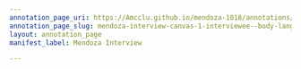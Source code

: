 ```yaml
---
annotation_page_uri: https://Amcclu.github.io/mendoza-1018/annotations/mendoza-interview-canvas-1-interviewee--body-language--shrug--squinting--nodding-.json
annotation_page_slug: mendoza-interview-canvas-1-interviewee--body-language--shrug--squinting--nodding-
layout: annotation_page
manifest_label: Mendoza Interview

---
```

